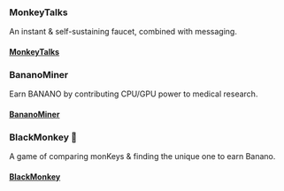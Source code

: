<!--
  To add more faucets to be displayed on the website, add them in the following form:
  1- The title for the faucet starts with three hastag symbols -> ### Example Title
  2- The description is the following line after the title without any symbols -> This is an example description.
  3- For the button, start with four hastag symbols (#),
  follow it by the button text in square brackets ([]),
  then the link of the faucet in paranteses -> #### [Example Button Text](https://example.com)

  Note: Any faucet that has the stop sign (🛑) in the title won't be displayed -> ### Example Faucet That Won't Be Displayed 🛑
-->

### MonkeyTalks

An instant & self-sustaining faucet, combined with messaging.

#### [MonkeyTalks](https://MonkeyTalks.cc)

### BananoMiner

Earn BANANO by contributing CPU/GPU power to medical research.

#### [BananoMiner](https://bananominer.com)

### BlackMonkey 🛑

A game of comparing monKeys & finding the unique one to earn Banano.

#### [BlackMonkey](https://blackmonkey.banano.cc)

<!-- ### BoomPoW

Provide Proof-of-Work (PoW) for apps & services and earn Banano.

#### [BoomPoW](https://bpow.banano.cc)
 -->
